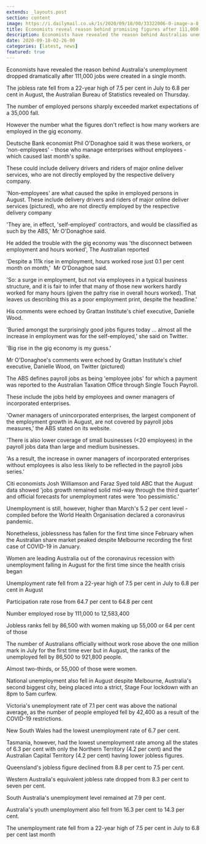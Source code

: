 ```yaml
---
extends: _layouts.post
section: content
image: https://i.dailymail.co.uk/1s/2020/09/18/00/33322006-0-image-a-8_1600387116748.jpg 
title: Economists reveal reason behind promising figures after 111,000 jobs were created in a single month 
description: Economists have revealed the reason behind Australias unemployment dropped dramatically after 111,000 jobs were created  in a single month.   
date: 2020-09-18-02-26-00 
categories: [latest, news] 
featured: true 
--- 
```

Economists have revealed the reason behind Australia's unemployment dropped dramatically after 111,000 jobs were created in a single month.  

The jobless rate fell from a 22-year high of 7.5 per cent in July to 6.8 per cent in August, the Australian Bureau of Statistics revealed on Thursday.

The number of employed persons sharply ­exceeded market expectations of a 35,000 fall.

However the number what the figures don't reflect is how many workers are employed in the gig economy.  

Deutsche Bank economist Phil O'Donaghoe said it was these workers, or 'non-employees' - those who manage enterprises without employees - which caused last month's spike.

These could include delivery drivers and riders of major online deliver services, who are not directly employed by the respective delivery company. 

'Non-employees' are what caused the spike in employed persons in August. These include delivery drivers and riders of major online deliver services (pictured), who are not directly employed by the respective delivery company

'They are, in effect, 'self-employed' contractors, and would be classified as such by the ABS,' Mr O'Donaghoe said.

He added the trouble with the gig economy was 'the disconnect between employment and hours worked', The Australian reported

'Despite a 111k rise in employment, hours worked rose just 0.1 per cent month on month,'  Mr O'Donaghoe said.

'So: a surge in employment, but not via employees in a typical business structure, and it is fair to infer that many of those new workers hardly worked for many hours (given the paltry rise in overall hours worked). That leaves us describing this as a poor employment print, despite the headline.'

His comments were echoed by Grattan Institute's chief executive, Danielle Wood.

'Buried amongst the surprisingly good jobs figures today ... almost all the increase in employment was for the self-employed,' she said on Twitter.

'Big rise in the gig economy is my guess.' 

Mr O'Donaghoe's comments were echoed by Grattan Institute's chief executive, Danielle Wood, on Twitter (pictured)

The ABS defines payroll jobs as being 'employee jobs' for which a payment was reported to the Australian Taxation Office through Single Touch Payroll.

These include the jobs held by employees and owner managers of incorporated enterprises.

'Owner managers of unincorporated enterprises, the largest component of the employment growth in August, are not covered by payroll jobs measures,' the ABS stated on its website. 

'There is also lower coverage of small businesses (<20 employees) in the payroll jobs data than large and medium businesses. 

'As a result, the increase in owner managers of incorporated enterprises without employees is also less likely to be reflected in the payroll jobs series.'

Citi economists Josh Williamson and Faraz Syed told ABC that the August data showed 'jobs growth remained solid mid-way through the third quarter' and official forecasts for unemployment rates were 'too pessimistic.'  

Unemployment is still, however, higher than March's 5.2 per cent level - compiled before the World Health Organisation declared a coronavirus pandemic.      

Nonetheless, joblessness has fallen for the first time since February when the Australian share market peaked despite Melbourne recording the first case of COVID-19 in January. 

Women are leading Australia out of the coronavirus recession with unemployment falling in August for the first time since the health crisis began

Unemployment rate fell from a 22-year high of 7.5 per cent in July to 6.8 per cent in August

Participation rate rose from 64.7 per cent to 64.8 per cent 

Number employed rose by 111,000 to 12,583,400

Jobless ranks fell by 86,500 with women making up 55,000 or 64 per cent of those 



The number of Australians officially without work rose above the one million mark in July for the first time ever but in August, the ranks of the unemployed fell by 86,500 to 921,800 people.

Almost two-thirds, or 55,000 of those were women.

National unemployment also fell in August despite Melbourne, Australia's second biggest city, being placed into a strict, Stage Four lockdown with an 8pm to 5am curfew.

Victoria's unemployment rate of 7.1 per cent was above the national average, as the number of people employed fell by 42,400 as a result of the COVID-19 restrictions. 

New South Wales had the lowest unemployment rate of 6.7 per cent.

Tasmania, however, had the lowest unemployment rate among all the states of 6.3 per cent with only the Northern Territory (4.2 per cent) and the Australian Capital Territory (4.2 per cent) having lower jobless figures. 

Queensland's jobless figure declined from 8.8 per cent to 7.5 per cent.

Western Australia's equivalent jobless rate dropped from 8.3 per cent to seven per cent.

South Australia's unemployment level remained at 7.9 per cent. 

Australia's youth unemployment also fell from 16.3 per cent to 14.3 per cent. 

The unemployment rate fell from a 22-year high of 7.5 per cent in July to 6.8 per cent last month

